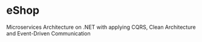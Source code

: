 # eShop
Microservices Architecture on .NET with applying CQRS, Clean Architecture and Event-Driven Communication
